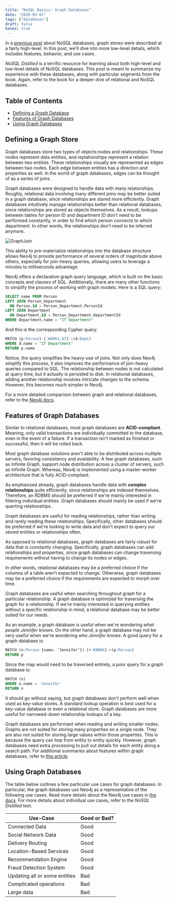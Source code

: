 ```yaml
---
title: "NoSQL Basics: Graph Databases"
date: "2020-03-01"
tags: ["databases"]
draft: false
katex: true
---
```


In a [previous post](/blog/nosql/) about NoSQL databases, graph stores were described at a fairly high-level. In this post, we'll dive into more low-level details, which includes features, behavior, and use cases.

*NoSQL Distilled* is a terrific resource for learning about both high-level and low-level details of NoSQL databases. This post is meant to summarize my experience with these databases, along with particular segments from the book. Again, refer to the book for a deeper dive of relational and NoSQL databases.

## Table of Contents
- [Defining a Graph Database](#defining-a-graph-store)
- [Features of Graph Databases](#features-of-graph-databases)
- [Using Graph Databases](#using-graph-databases)

## Defining a Graph Store
Graph databases store two types of objects:nodes and relationships. These nodes represent data entities, and replationships represent a relation between two entities. These relationships visually are represented as edges between two nodes. Each edge between entities has a direction and properties as well. In the world of graph databases, edges can be thought of as a series of joins.

Graph databases were designed to handle data with many relatonships. Roughly, relational data involving many different joins may be better suited in a graph database, since relationships are stored more efficiently. Graph databases intuitively manage relationships better than relational databases, since relationships are stored as objects themselves. As a result, lookups between tables for person ID and department ID don't need to be performed constantly, in order to find which person connects to which department. In other words, the relationships don't need to be inferred anymore.

![GraphJoin](/img/graphjoin.jpg)

This ability to pre-materialize relationships into the database structure allows Neo4j to provide performance of several orders of magnitude above others, especially for join-heavy queries, allowing users to leverage a minutes to milliseconds advantage.

Neo4j offers a declarative graph query language, which is built on the basic concepts and clauses of SQL. Additionally, there are many other functions to simplify the process of working with graph models. Here is a SQL query:

```sql
SELECT name FROM Person
LEFT JOIN Person_Department
  ON Person.Id = Person_Department.PersonId
LEFT JOIN Department
  ON Department.Id = Person_Department.DepartmentId
WHERE Department.name = "IT Department"
```

And this is the corresponding Cypher query:

```sql
MATCH (p:Person)-[:WORKS_AT]->(d:Dept)
WHERE d.name = "IT Department"
RETURN p.name
```

Notice, the query simplifies the heavy-use of joins. Not only does Neo4j simplify this process, it also improves the performance of join-heavy queries compared to SQL. The relationship between nodes is not calculated at query time, but it actually is persisted to disk. In relational databases, adding another relationship involves intricate changes to the schema. However, this becomes much simpler in Neo4j. 

For a more detailed comparison between graph and relational databases, refer to the [Neo4j docs](https://neo4j.com/developer/graph-db-vs-rdbms/).

## Features of Graph Databases
Similar to relational databases, most graph databases are **ACID-compliant**. Meaning, only valid transactions are individually committed to the database, even in the event of a failure. If a transaction isn't marked as finished or successful, then it will be rolled back.

Most graph database solutions aren't able to be distributed across multiple servers, favoring consistency and availability. A few graph databases, such as Infinite Graph, support node distribution across a cluster of servers, such as Infinite Graph. Whereas, Neo4j is implemented using a master-worker architecture that is fully ACID-compliant.

As emphasized already, graph databases handle data with **complex relationships** quite efficiently, since relationships are indexed themselves. Therefore, an RDBMS should be preferred if we're mainly interested in filtering individual entities. Graph databases should mainly be used if we're querting relationships.

Graph databases are useful for reading relationships, rather than writing and rarely reading these relationships. Specifically, other databases should be preferred if we're looking to write data and don't expect to query our stored entities or relationships often.

As opposed to relational databases, graph databases are fairly robust for data that is constantly changing. Specifically, graph databases can add relationships and properties, since graph databases can change traversing requirements without having to change its nodes or edges.

In other words, relational databases may be a preferred choice if the columns of a table aren't expected to change. Otherwise, graph databases may be a preferred choice if the requirements are expected to morph over time.

Graph databases are useful when searching throughout graph for a particular relationship. A graph database is optimized for traversing the graph for a relationship. If we're mainly interested in querying entities without a specific relationship in mind, a relational database may be better suited for our needs.

As an example, a graph database is useful when we're wondering *what people Jennifer knows*. On the other hand, a graph database may not be very useful when we're wondering *who Jennifer knows*. A good query for a graph database is:

```sql
MATCH (n:Person {name: ‘Jennifer’})-[r:KNOWS]->(p:Person)
RETURN p
```

Since the map would need to be traversed entirely, a poor query for a graph database is:

```sql
MATCH (n)
WHERE n.name = 'Jennifer'
RETURN n
```

It should go without saying, but graph databases don't perform well when used as key-value stores. A standard lookup operation is best used for a key-value database or even a relational store. Graph databases are more useful for narrowed-down relationship lookups of a key.

Graph databases are performant when reading and writing smaller nodes. Graphs are not suited for storing many properties on a single node. They are also not suited for storing large values within those properties. This is because the query can hop from entity to entity quickly. However, graph databases need extra processing to pull out details for each entity along a search path. For additional summaries about features within graph databases, refer to [this article](https://medium.com/neo4j/how-do-you-know-if-a-graph-database-solves-the-problem-a7da10393f5).

## Using Graph Databases
The table below outlines a few particular use cases for graph databases. In particular, the graph databases use Neo4j as a representative of the following use cases. Read more details about the Neo4j use cases in [the docs](https://neo4j.com/use-cases/). For more details about individual use cases, refer to the *NoSQL Distilled* text.

| Use-Case                      | Good or Bad? |
| ----------------------------- | ------------ |
| Connected Data                | Good         |
| Social Network Data           | Good         |
| Delivery Routing              | Good         |
| Location-Based Services       | Good         |
| Recommendation Engine         | Good         |
| Fraud Detection System        | Good         |
| Updating all or some entities | Bad          |
| Complicated operations        | Bad          |
| Large data                    | Bad          |
